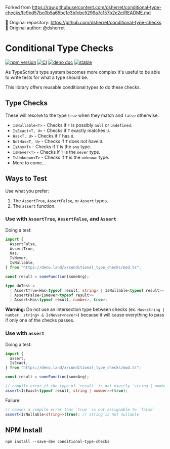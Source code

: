 Forked from https://raw.githubusercontent.com/dsherret/conditional-type-checks/fc9ed57bc0b5a65bc1e3bfcbc5299a7c157b2e2e/README.md

🔗 Original repository: https://github.com/dsherret/conditional-type-checks
👏 Original author: @dsherret

# Conditional Type Checks

[![npm version](https://badge.fury.io/js/conditional-type-checks.svg)](https://badge.fury.io/js/conditional-type-checks)
[![CI](https://github.com/dsherret/conditional-type-checks/workflows/CI/badge.svg)](https://github.com/dsherret/conditional-type-checks/actions?query=workflow%3ACI)
[![deno doc](https://doc.deno.land/badge.svg)](https://doc.deno.land/https/deno.land/x/conditional_type_checks/mod.ts)
[![stable](http://badges.github.io/stability-badges/dist/stable.svg)](http://github.com/badges/stability-badges)

As TypeScript's type system becomes more complex it's useful to be able to write tests for what a type should be.

This library offers reusable conditional types to do these checks.

## Type Checks

These will resolve to the type `true` when they match and `false` otherwise.

- `IsNullable<T>` - Checks if `T` is possibly `null` or `undefined`.
- `IsExact<T, U>` - Checks if `T` exactly matches `U`.
- `Has<T, U>` - Checks if `T` has `U`.
- `NotHas<T, U>` - Checks if `T` does not have `U`.
- `IsAny<T>` - Checks if `T` is the `any` type.
- `IsNever<T>` - Checks if `T` is the `never` type.
- `IsUnknown<T>` - Checks if `T` is the `unknown` type.
- More to come...

## Ways to Test

Use what you prefer:

1. The `AssertTrue`, `AssertFalse`, or `Assert` types.
2. The `assert` function.

### Use with `AssertTrue`, `AssertFalse`, and `Assert`

Doing a test:

```ts
import {
  AssertFalse,
  AssertTrue,
  Has,
  IsNever,
  IsNullable,
} from "https://deno.land/x/conditional_type_checks/mod.ts";

const result = someFunction(someArg);

type doTest =
  | AssertTrue<Has<typeof result, string> | IsNullable<typeof result>>
  | AssertFalse<IsNever<typeof result>>
  | Assert<Has<typeof result, number>, true>;
```

**Warning:** Do not use an intersection type between checks (ex. `Has<string | number, string> & IsNever<never>`) because it will cause everything to pass if only one of the checks passes.

### Use with `assert`

Doing a test:

```ts
import {
  assert,
  IsExact,
} from "https://deno.land/x/conditional_type_checks/mod.ts";

const result = someFunction(someArg);

// compile error if the type of `result` is not exactly `string | number`
assert<IsExact<typeof result, string | number>>(true);
```

Failure:

```ts
// causes a compile error that `true` is not assignable to `false`
assert<IsNullable<string>>(true); // string is not nullable
```

## NPM Install

```
npm install --save-dev conditional-type-checks
```
